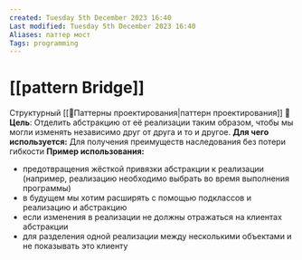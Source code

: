 ```yaml
---
created: Tuesday 5th December 2023 16:40
Last modified: Tuesday 5th December 2023 16:40
Aliases: паттер мост
Tags: programming
---
```


# [[pattern Bridge]]

Структурный [[📙Паттерны проектирования|паттерн проектирования]]
📌**Цель**: Отделить абстракцию от её реализации таким образом, чтобы мы могли изменять независимо друг от друга и то и другое.
**Для чего используется:** Для получения преимуществ наследования без потери гибкости
**Пример использования:** 
- предотвращения жёсткой привязки абстракции к реализации (например, реализацию необходимо выбрать во время выполнения программы)
- в будущем мы хотим расширять с помощью подклассов и реализацию и абстракцию
- если изменения в реализации не должны отражаться на клиентах абстракции
- для разделения одной реализации между несколькими объектами и не показывать это клиенту



